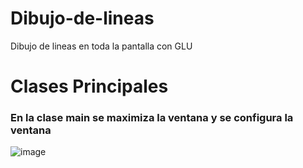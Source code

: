# Dibujo-de-lineas
Dibujo de lineas en toda la pantalla con GLU

# Clases Principales

### En la clase main se maximiza la ventana y se configura la ventana

![image](https://user-images.githubusercontent.com/71052252/132779194-7c9cf62b-d35f-4e0c-934f-8421a51e9fd2.png)




